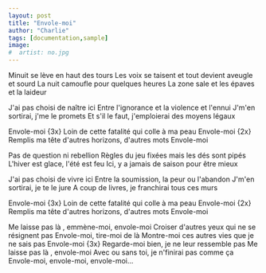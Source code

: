 ```yaml
---
layout: post
title: "Envole-moi"
author: "Charlie"
tags: [documentation,sample]
image:
#  artist: no.jpg
---
```


Minuit se lève en haut des tours
Les voix se taisent et tout devient aveugle et sourd
La nuit camoufle pour quelques heures
La zone sale et les épaves et la laideur

J'ai pas choisi de naître ici
Entre l'ignorance et la violence et l'ennui
J'm'en sortirai, j'me le promets
Et s'il le faut, j'emploierai des moyens légaux

Envole-moi {3x}
Loin de cette fatalité qui colle à  ma peau
Envole-moi {2x}
Remplis ma tête d'autres horizons, d'autres mots
Envole-moi

Pas de question ni rebellion
Règles du jeu fixées mais les dés sont pipés
L'hiver est glace, l'été est feu
Ici, y a jamais de saison pour être mieux



J'ai pas choisi de vivre ici
Entre la soumission, la peur ou l'abandon
J'm'en sortirai, je te le jure
A coup de livres, je franchirai tous ces murs

Envole-moi {3x}
Loin de cette fatalité qui colle à  ma peau
Envole-moi {2x}
Remplis ma tête d'autres horizons, d'autres mots
Envole-moi

Me laisse pas là , emmène-moi, envole-moi
Croiser d'autres yeux qui ne se résignent pas
Envole-moi, tire-moi de là
Montre-moi ces autres vies que je ne sais pas
Envole-moi {3x}
Regarde-moi bien, je ne leur ressemble pas
Me laisse pas là , envole-moi
Avec ou sans toi, je n'finirai pas comme ça
Envole-moi, envole-moi, envole-moi...

